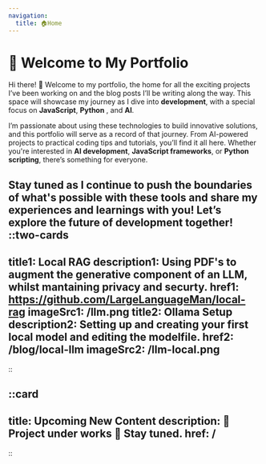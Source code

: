 ```yaml
---
navigation:
  title: 🏠Home
---
```




# 🚀 Welcome to My Portfolio

Hi there! 👋 Welcome to my portfolio, the home for all the exciting projects I’ve been working on and the blog posts I’ll be writing along the way. This space will showcase my journey as I dive into **development**, with a special focus on **JavaScript**, **Python** , and **AI**.

I’m passionate about using these technologies to build innovative solutions, and this portfolio will serve as a record of that journey. From AI-powered projects to practical coding tips and tutorials, you’ll find it all here. Whether you're interested in **AI development**, **JavaScript frameworks**, or **Python scripting**, there’s something for everyone.

Stay tuned as I continue to push the boundaries of what's possible with these tools and share my experiences and learnings with you! Let’s explore the future of **development** together! 
::two-cards
---
title1: Local RAG
description1: Using PDF's to augment the generative component of an LLM, whilst mantaining privacy and securty.
href1: https://github.com/LargeLanguageMan/local-rag
imageSrc1: /llm.png
title2: Ollama Setup
description2: Setting up and creating your first local model and editing the modelfile.
href2: /blog/local-llm 
imageSrc2: /llm-local.png
---
::

::card
---
title: Upcoming New Content
description: 🚧 Project under works 🚧 Stay tuned.
href: /
---
::

